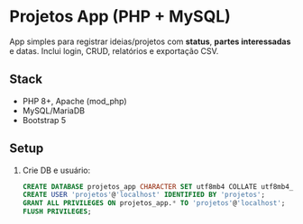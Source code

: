 # Projetos App (PHP + MySQL)

App simples para registrar ideias/projetos com **status**, **partes interessadas** e datas. Inclui login, CRUD, relatórios e exportação CSV.

## Stack
- PHP 8+, Apache (mod_php)
- MySQL/MariaDB
- Bootstrap 5

## Setup
1. Crie DB e usuário:
   ```sql
   CREATE DATABASE projetos_app CHARACTER SET utf8mb4 COLLATE utf8mb4_unicode_ci;
   CREATE USER 'projetos'@'localhost' IDENTIFIED BY 'projetos';
   GRANT ALL PRIVILEGES ON projetos_app.* TO 'projetos'@'localhost';
   FLUSH PRIVILEGES;
